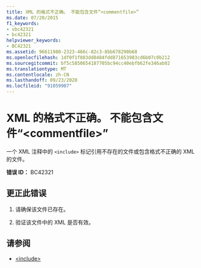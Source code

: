 ```yaml
---
title: XML 的格式不正确。 不能包含文件“<commentfile>”
ms.date: 07/20/2015
f1_keywords:
- vbc42321
- bc42321
helpviewer_keywords:
- BC42321
ms.assetid: 96611980-2323-466c-82c3-8bb678290b68
ms.openlocfilehash: 1df0f1f883dd8484fdd871653983cd6b07c0b212
ms.sourcegitcommit: bf5c5850654187705bc94cc40ebfb62fe346ab02
ms.translationtype: MT
ms.contentlocale: zh-CN
ms.lasthandoff: 09/23/2020
ms.locfileid: "91059907"
---
```

# <a name="badly-formed-xml-file-commentfile-cannot-be-included"></a>XML 的格式不正确。 不能包含文件“\<commentfile>”

一个 XML 注释中的 `<include>` 标记引用不存在的文件或包含格式不正确的 XML 的文件。  
  
 **错误 ID：** BC42321  
  
## <a name="to-correct-this-error"></a>更正此错误  
  
1. 请确保该文件已存在。  
  
2. 验证该文件中的 XML 是否有效。  
  
## <a name="see-also"></a>请参阅

- [\<include>](../language-reference/xmldoc/include.md)
